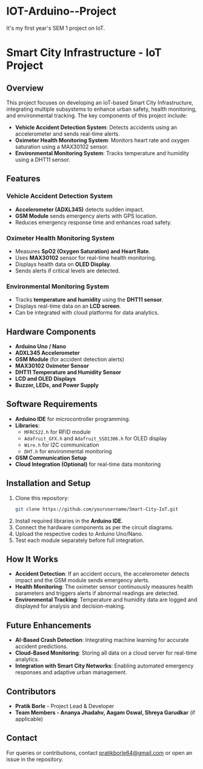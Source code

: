 # IOT-Arduino--Project
It's my first year's SEM 1 project on IoT.

# Smart City Infrastructure - IoT Project

## Overview
This project focuses on developing an IoT-based Smart City Infrastructure, integrating multiple subsystems to enhance urban safety, health monitoring, and environmental tracking. The key components of this project include:
- **Vehicle Accident Detection System**: Detects accidents using an accelerometer and sends real-time alerts.
- **Oximeter Health Monitoring System**: Monitors heart rate and oxygen saturation using a MAX30102 sensor.
- **Environmental Monitoring System**: Tracks temperature and humidity using a DHT11 sensor.

## Features
### Vehicle Accident Detection System
- **Accelerometer (ADXL345)** detects sudden impact.
- **GSM Module** sends emergency alerts with GPS location.
- Reduces emergency response time and enhances road safety.

### Oximeter Health Monitoring System
- Measures **SpO2 (Oxygen Saturation) and Heart Rate**.
- Uses **MAX30102** sensor for real-time health monitoring.
- Displays health data on **OLED Display**.
- Sends alerts if critical levels are detected.

### Environmental Monitoring System
- Tracks **temperature and humidity** using the **DHT11 sensor**.
- Displays real-time data on an **LCD screen**.
- Can be integrated with cloud platforms for data analytics.

## Hardware Components
- **Arduino Uno / Nano**
- **ADXL345 Accelerometer**
- **GSM Module** (for accident detection alerts)
- **MAX30102 Oximeter Sensor**
- **DHT11 Temperature and Humidity Sensor**
- **LCD and OLED Displays**
- **Buzzer, LEDs, and Power Supply**

## Software Requirements
- **Arduino IDE** for microcontroller programming.
- **Libraries**:
  - `MFRC522.h` for RFID module
  - `Adafruit_GFX.h` and `Adafruit_SSD1306.h` for OLED display
  - `Wire.h` for I2C communication
  - `DHT.h` for environmental monitoring
- **GSM Communication Setup**
- **Cloud Integration (Optional)** for real-time data monitoring

## Installation and Setup
1. Clone this repository:
   ```sh
   git clone https://github.com/yourusername/Smart-City-IoT.git
   ```
2. Install required libraries in the **Arduino IDE**.
3. Connect the hardware components as per the circuit diagrams.
4. Upload the respective codes to Arduino Uno/Nano.
5. Test each module separately before full integration.

## How It Works
- **Accident Detection**: If an accident occurs, the accelerometer detects impact and the GSM module sends emergency alerts.
- **Health Monitoring**: The oximeter sensor continuously measures health parameters and triggers alerts if abnormal readings are detected.
- **Environmental Tracking**: Temperature and humidity data are logged and displayed for analysis and decision-making.

## Future Enhancements
- **AI-Based Crash Detection**: Integrating machine learning for accurate accident predictions.
- **Cloud-Based Monitoring**: Storing all data on a cloud server for real-time analytics.
- **Integration with Smart City Networks**: Enabling automated emergency responses and adaptive urban management.

## Contributors
- **Pratik Borle** - Project Lead & Developer
- **Team Members - Ananya Jhadahv, Aagam Oswal, Shreya Garudkar** (if applicable)

## Contact
For queries or contributions, contact pratikborle64@gmail.com or open an issue in the repository.

